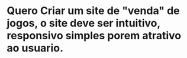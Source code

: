 # Quero Criar um site de "venda" de jogos, o site deve ser intuitivo, responsivo simples porem atrativo ao usuario.

